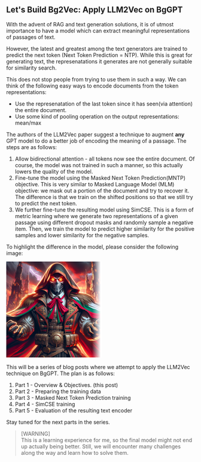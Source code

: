 ## Let's Build Bg2Vec: Apply LLM2Vec on BgGPT

With the advent of RAG and text generation solutions, it is of utmost importance to have a model which can extract meaningful representations of passages of text.

However, the latest and greatest among the text generators are trained to predict the next token (Next Token Prediction = NTP).  While this is great for generating text, the represenatations it generates are not generally suitable for similarity search.

This does not stop people from trying to use them in such a way. We can think of the following easy ways to encode documents from the token representations:

* Use the represenatation of the last token since it has seen(via attention) the entire document.
* Use some kind of pooling operation on the output representations: mean/max

The authors of the LLM2Vec paper suggest a technique to augment **any** GPT model to do a better job of encoding the meaning of a passage. The steps are as follows:

1. Allow bidirectional attention - all tokens now see the entire document. Of course, the model was not trained in such a manner, so this actually lowers the quality of the model. 
2. Fine-tune the model using the Masked Next Token Prediction(MNTP) objective. This is very similar to Masked Language Model (MLM) objective: we mask out a portion of the document and try to recover it. The difference is that we train on the shifted positions so that we still try to predict the next token.
3. We further fine-tune the resulting model using SimCSE. This is a form of metric learning where we generate two representations of a given passage using different dropout masks and randomly sample a negative item. Then, we train the model to predict higher similarity for the positive samples and lower similarity for the negative samples.

To highlight the difference in the model, please consider the following image:

[![bgvillain](../images/bgvillain.png)](../images/bgvillain.png)


This will be a series of blog posts where we attempt to apply the LLM2Vec technique on BgGPT. The plan is as follows:

1. Part 1 - Overview & Objectives. (this post)
2. Part 2 - Preparing the training data
3. Part 3 - Masked Next Token Prediction training
4. Part 4 - SimCSE training
5. Part 5 - Evaluation of the resulting text encoder


Stay tuned for the next parts in the series. 

> [WARNING]  
> This is a learning experience for me, so the final model might not end up actually being better. Still, we will encounter many challenges along the way and learn how to solve them. 




